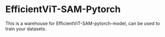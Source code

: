 # EfficientViT-SAM-Pytorch
This is a warehouse for EfficientViT-SAM-pytorch-model, can be used to train your datasets.
